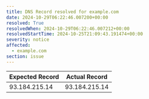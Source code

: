 ```yaml
---
title: DNS Record resolved for example.com
date: 2024-10-29T06:22:46.007200+00:00
resolved: True
resolvedWhen: 2024-10-29T06:22:46.007212+00:00
resolvedStartTime: 2024-10-25T21:09:43.191474+00:00
severity: notice
affected:
  - example.com
section: issue
---
```


| Expected Record  | Actual Record  |
|------------------|----------------|
| 93.184.215.14 | 93.184.215.14 |
